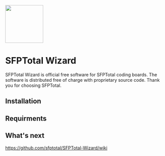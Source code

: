 <p><img src="https://labs.sfptotal.com/images/sfptotal_logotype.png" align=center width=120></p>

# SFPTotal Wizard

SFPTotal Wizard is official free software for SFPTotal coding boards.
The software is distributed free of charge with proprietary source code.
Thank you for choosing SFPTotal.

## Installation

## Requirments

## What's next

https://github.com/sfptotal/SFPTotal-Wizard/wiki
